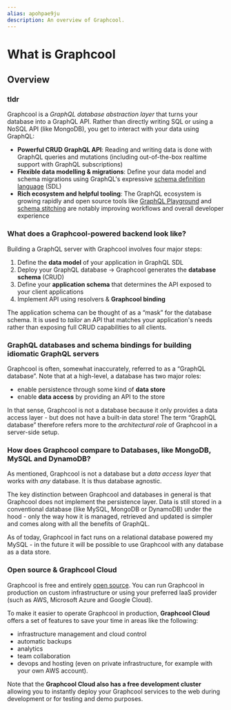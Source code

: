 ```yaml
---
alias: apohpae9ju 
description: An overview of Graphcool.
---
```


# What is Graphcool

## Overview

### tldr

Graphcool is a _GraphQL database abstraction layer_ that turns your database into a GraphQL API. Rather than directly writing SQL or using a NoSQL API (like MongoDB), you get to interact with your data using GraphQL:

* **Powerful CRUD GraphQL API**: Reading and writing data is done with GraphQL queries and mutations (including out-of-the-box realtime support with GraphQL subscriptions)
* **Flexible data modelling & migrations**: Define your data model and schema migrations using GraphQL's expressive [schema definition language](https://blog.graph.cool/graphql-sdl-schema-definition-language-6755bcb9ce51) (SDL)
* **Rich ecosystem and helpful tooling**: The GraphQL ecosystem is growing rapidly and open source tools like [GraphQL Playground](https://github.com/graphcool/graphql-playground) and [schema stitching](https://blog.graph.cool/graphql-schema-stitching-explained-schema-delegation-4c6caf468405) are notably improving workflows and overall developer experience

### What does a Graphcool-powered backend look like?

Building a GraphQL server with Graphcool involves four major steps:

1. Define the **data model** of your application in GraphQL SDL
1. Deploy your GraphQL database → Graphcool generates the **database schema** (CRUD)
1. Define your **application schema** that determines the API exposed to your client applications
1. Implement API using resolvers & **Graphcool binding**

The application schema can be thought of as a “mask” for the database schema. It is used to *tailor* an API that matches your application's needs rather than exposing full CRUD capabilities to all clients.

### GraphQL databases and schema bindings for building idiomatic GraphQL servers

Graphcool is often, somewhat inaccurately, referred to as a “GraphQL database”. Note that at a high-level, a database has two major roles:

* enable persistence through some kind of **data store**
* enable **data access** by providing an API to the store

In that sense, Graphcool is not a database because it only provides a data access layer - but does not have a built-in data store! The term “GraphQL database” therefore refers more to the _architectural role_ of Graphcool in a server-side setup.

### How does Graphcool compare to Databases, like MongoDB, MySQL and DynamoDB?

As mentioned, Graphcool is not a database but a _data access layer_ that works with _any_ database. It is thus database agnostic.

The key distinction between Graphcool and databases in general is that Graphcool does not implement the persistence layer. Data is still stored in a conventional database (like MySQL, MongoDB or DynamoDB) under the hood - only the way how it is managed, retrieved and updated is simpler and comes along with all the benefits of GraphQL.

<InfoBox type=info>

As of today, Graphcool in fact runs on a relational database powered my MySQL - in the future it will be possible to use Graphcool with any database as a data store.

</InfoBox>

### Open source & Graphcool Cloud

Graphcool is free and entirely [open source](https://github.com/graphcool/graphcool). You can run Graphcool in production on custom infrastructure or using your preferred IaaS provider (such as AWS, Microsoft Azure and Google Cloud).

To make it easier to operate Graphcool in production, **Graphcool Cloud** offers a set of features to save your time in areas like the following:

* infrastructure management and cloud control
* automatic backups
* analytics
* team collaboration
* devops and hosting (even on private infrastructure, for example with your own AWS account).

Note that the **Graphcool Cloud also has a free development cluster** allowing you to instantly deploy your Graphcool services to the web during development or for testing and demo purposes.